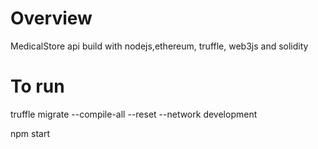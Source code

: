 # Overview
MedicalStore api build with nodejs,ethereum, truffle, web3js and solidity

# To run
truffle migrate --compile-all --reset --network development

npm start
